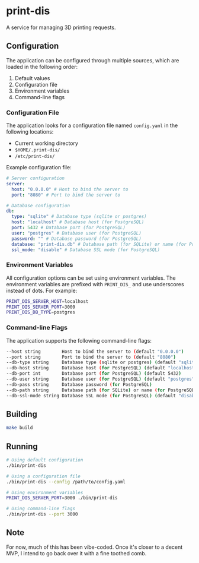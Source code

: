 # print-dis

A service for managing 3D printing requests.

## Configuration

The application can be configured through multiple sources, which are loaded in the following order:

1. Default values
2. Configuration file
3. Environment variables
4. Command-line flags

### Configuration File

The application looks for a configuration file named `config.yaml` in the following locations:

- Current working directory
- `$HOME/.print-dis/`
- `/etc/print-dis/`

Example configuration file:

```yaml
# Server configuration
server:
  host: "0.0.0.0" # Host to bind the server to
  port: "8080" # Port to bind the server to

# Database configuration
db:
  type: "sqlite" # Database type (sqlite or postgres)
  host: "localhost" # Database host (for PostgreSQL)
  port: 5432 # Database port (for PostgreSQL)
  user: "postgres" # Database user (for PostgreSQL)
  password: "" # Database password (for PostgreSQL)
  database: "print-dis.db" # Database path (for SQLite) or name (for PostgreSQL)
  ssl_mode: "disable" # Database SSL mode (for PostgreSQL)
```

### Environment Variables

All configuration options can be set using environment variables. The environment variables are prefixed with `PRINT_DIS_` and use underscores instead of dots. For example:

```bash
PRINT_DIS_SERVER_HOST=localhost
PRINT_DIS_SERVER_PORT=3000
PRINT_DIS_DB_TYPE=postgres
```

### Command-line Flags

The application supports the following command-line flags:

```bash
--host string        Host to bind the server to (default "0.0.0.0")
--port string        Port to bind the server to (default "8080")
--db-type string     Database type (sqlite or postgres) (default "sqlite")
--db-host string     Database host (for PostgreSQL) (default "localhost")
--db-port int        Database port (for PostgreSQL) (default 5432)
--db-user string     Database user (for PostgreSQL) (default "postgres")
--db-pass string     Database password (for PostgreSQL)
--db-path string     Database path (for SQLite) or name (for PostgreSQL) (default "print-dis.db")
--db-ssl-mode string Database SSL mode (for PostgreSQL) (default "disable")
```

## Building

```bash
make build
```

## Running

```bash
# Using default configuration
./bin/print-dis

# Using a configuration file
./bin/print-dis --config /path/to/config.yaml

# Using environment variables
PRINT_DIS_SERVER_PORT=3000 ./bin/print-dis

# Using command-line flags
./bin/print-dis --port 3000
```

## Note

For now, much of this has been vibe-coded. Once it's closer to a decent MVP, I intend to go back over it with a fine toothed comb.

